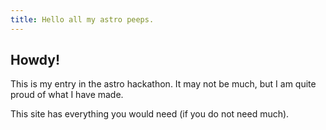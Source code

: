 ```yaml
---
title: Hello all my astro peeps.
---
```

## Howdy!   

This is my entry in the astro hackathon. It may not be much, but I am quite proud of what I have made. 

This site has everything you would need (if you do not need much).
